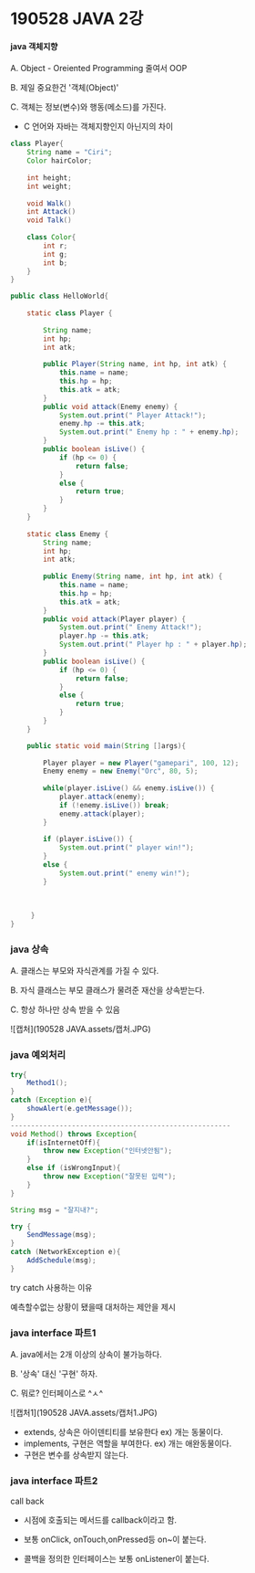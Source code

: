 # 190528 JAVA 2강

#### java 객체지향

A. Object - Oreiented Programming 줄여서 OOP

B. 제일 중요한건 '객체(Object)'

C. 객체는 정보(변수)와 행동(메소드)를 가진다.

* C 언어와 자바는 객체지향인지 아닌지의 차이 

```java
class Player{
    String name = "Ciri";
    Color hairColor;
    
    int height;
    int weight;
    
    void Walk()
    int Attack()
    void Talk()
    
    class Color{
        int r;
        int g;
        int b;
    }
}
```

```java
public class HelloWorld{
    
    static class Player {
        
        String name;
        int hp;
        int atk;
        
        public Player(String name, int hp, int atk) {
            this.name = name;
            this.hp = hp;
            this.atk = atk;
        }
        public void attack(Enemy enemy) {
            System.out.print(" Player Attack!");
            enemy.hp -= this.atk;
            System.out.print(" Enemy hp : " + enemy.hp);
        }
        public boolean isLive() {
            if (hp <= 0) {
                return false;
            }
            else {
                return true;
            }
        }
    }
    
    static class Enemy {
        String name;
        int hp;
        int atk;
        
        public Enemy(String name, int hp, int atk) {
            this.name = name;
            this.hp = hp;
            this.atk = atk;
        }
        public void attack(Player player) {
            System.out.print(" Enemy Attack!");
            player.hp -= this.atk;
            System.out.print(" Player hp : " + player.hp);
        }
        public boolean isLive() {
            if (hp <= 0) {
                return false;
            }
            else {
                return true;
            }
        }
    }

    public static void main(String []args){
        
        Player player = new Player("gamepari", 100, 12);
        Enemy enemy = new Enemy("Orc", 80, 5);
        
        while(player.isLive() && enemy.isLive()) {
            player.attack(enemy);
            if (!enemy.isLive()) break;
            enemy.attack(player);
        }
        
        if (player.isLive()) {
            System.out.print(" player win!");
        }
        else {
            System.out.print(" enemy win!");
        }
        
        
      
     }
}

```



### java 상속

A. 클래스는 부모와 자식관계를 가질 수 있다.

B. 자식 클래스는 부모 클래스가 물려준 재산을 상속받는다.

C. 항상 하나만 상속 받을 수 있음

![캡처](190528 JAVA.assets/캡처.JPG)

### java 예외처리

```java
try{
    Method1();
}
catch (Exception e){
    showAlert(e.getMessage());
}
------------------------------------------------------
void Method() throws Exception{
    if(isInternetOff){
        throw new Exception("인터넷안됨");
    }
    else if (isWrongInput){
        throw new Exception("잘못된 입력");
    }
}

String msg = "잘지내?";

try {
    SendMessage(msg);
}
catch (NetworkException e){
    AddSchedule(msg);
}
```

try catch 사용하는 이유

예측할수없는 상황이 됐을때 대처하는 제안을 제시 

### java interface 파트1

A. java에서는 2개 이상의 상속이 불가능하다.

B. '상속' 대신 '구현' 하자.

C. 뭐로? 인터페이스로 ^ㅅ^

![캡처1](190528 JAVA.assets/캡처1.JPG)

* extends, 상속은 아이덴티티를 보유한다 ex) 개는 동물이다.
* implements, 구현은 역할을 부여한다. ex) 개는 애완동물이다.
* 구현은 변수를 상속받지 않는다.

###  java interface 파트2

call back

* 시점에 호출되는 메서드를 callback이라고 함.

* 보통 onClick, onTouch,onPressed등 on~이 붙는다.
* 콜백을 정의한 인터페이스는 보통 onListener이 붙는다.